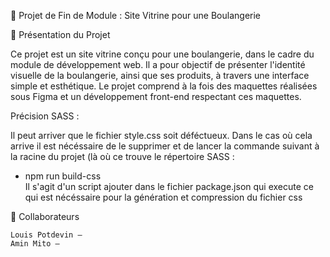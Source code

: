 📄 Projet de Fin de Module : Site Vitrine pour une Boulangerie

🥖 Présentation du Projet

Ce projet est un site vitrine conçu pour une boulangerie, dans le cadre du module de développement web. Il a pour objectif de présenter l'identité visuelle de la boulangerie, ainsi que ses produits, à travers une interface simple et esthétique. Le projet comprend à la fois des maquettes réalisées sous Figma et un développement front-end respectant ces maquettes.  

Précision SASS : 

Il peut arriver que le fichier style.css soit déféctueux. 
Dans le cas où cela arrive il est nécéssaire de le supprimer et de lancer la commande suivant à la racine du projet (là où ce trouve le répertoire SASS : 
- npm run build-css  
Il s'agit d'un script ajouter dans le fichier package.json qui execute ce qui est nécéssaire pour la génération et compression du fichier css 

👥 Collaborateurs

    Louis Potdevin – 
    Amin Mito – 
